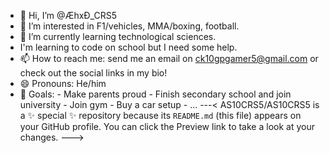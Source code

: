- 👋 Hi, I’m @ÆhxĐ_CRS5
- 👀 I’m interested in F1/vehicles, MMA/boxing, football.
- 🌱 I’m currently learning technological sciences.
-    I'm learning to code on school but I need some help.
- 📫 How to reach me: send me an email on ck10gpgamer5@gmail.com or check out the social links in my bio!
- 😄 Pronouns: He/him
- 🎯 Goals: - Make parents proud
             - Finish secondary school and join university
             - Join gym
             - Buy a car setup
             - ...
---<
AS10CRS5/AS10CRS5 is a ✨ special ✨ repository because its `README.md` (this file) appears on your GitHub profile.
You can click the Preview link to take a look at your changes.
--->
